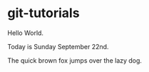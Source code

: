 git-tutorials
=============
Hello World. 

Today is Sunday September 22nd.

The quick brown fox jumps over the lazy dog. 
